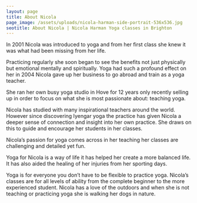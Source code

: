```yaml
---
layout: page
title: About Nicola
page_image: /assets/uploads/nicola-harman-side-portrait-536x536.jpg
seotitle: About Nicola | Nicola Harman Yoga classes in Brighton
---
```

In 2001 Nicola was introduced to yoga and from her first class she knew it was what had been missing from her life. 

Practicing regularly she soon began to see the benefits not just physically but emotional mentally and spiritually. Yoga had such a profound effect on her in 2004 Nicola gave up her business to go abroad and train as a yoga teacher.

She ran her own busy yoga studio in Hove for 12 years only recently selling up in order to focus on what she is most passionate about: teaching yoga.

Nicola has studied with many inspirational teachers around the world. However since discovering Iyengar yoga the practice has given Nicola a deeper sense of connection and insight into her own practice. She draws on this to guide and encourage her students in her classes.

Nicola’s passion for yoga comes across in her teaching her classes are challenging and detailed yet fun.

Yoga for Nicola is a way of life it has helped her create a more balanced life. It has also aided the healing of her injuries from her sporting days.

Yoga is for everyone you don’t have to be flexible to practice yoga. Nicola’s classes are for all levels of ability from the complete beginner to the more experienced student. Nicola has a love of the outdoors and when she is not teaching or practicing yoga she is walking her dogs in nature.